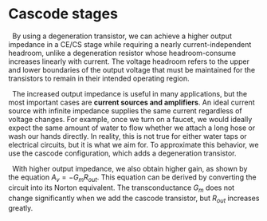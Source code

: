 # Cascode stages
&nbsp; By using a degeneration transistor, we can achieve a higher output impedance in a CE/CS stage while requiring a nearly current-independent
headroom, unlike a degeneration resistor whose headroom-consume increases linearly with current. The voltage headroom refers to the upper 
and lower boundaries of the output voltage that must be maintained for the transistors to remain in their intended operating region.

&nbsp; The increased output impedance is useful in many applications, but the most important cases are **current sources and amplifiers**. An 
ideal current source with infinite impedance supplies the same current regardless of voltage changes. For example, once we turn on a faucet, we
would ideally expect the same amount of water to flow whether we attach a long hose or wash our hands directly. In reality, this is not true for
either water taps or electrical circuits, but it is what we aim for. To approximate this behavior, we use the cascode configuration, which adds a
degeneration transistor.

&nbsp; With higher output impedance, we also obtain higher gain, as shown by the equation $A_v=-G_m R_{out}$​. This equation can be derived
by converting the circuit into its Norton equivalent. The transconductance $G_m$  does not change significantly when we add the cascode transistor,
but $R_{out}$ increases greatly. 

